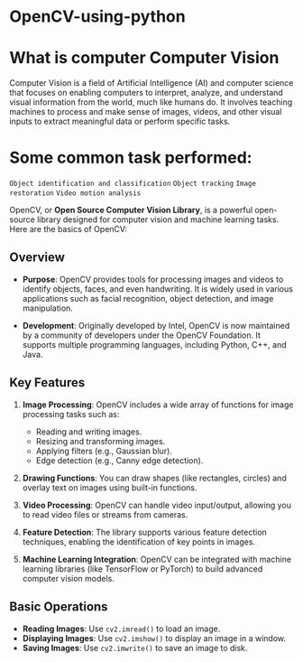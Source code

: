 # OpenCV-using-python

# What is computer Computer Vision
Computer Vision is a field of Artificial Intelligence (AI) and computer science that focuses on enabling computers to interpret, analyze, and understand visual information from the world, much like humans do. It involves teaching machines to process and make sense of images, videos, and other visual inputs to extract meaningful data or perform specific tasks.

# Some common task performed:
`Object identification and classification`
`Object tracking`
`Image restoration`
`Video motion analysis`

OpenCV, or **Open Source Computer Vision Library**, is a powerful open-source library designed for computer vision and machine learning tasks. Here are the basics of OpenCV:

## Overview
- **Purpose**: OpenCV provides tools for processing images and videos to identify objects, faces, and even handwriting. It is widely used in various applications such as facial recognition, object detection, and image manipulation.

- **Development**: Originally developed by Intel, OpenCV is now maintained by a community of developers under the OpenCV Foundation. It supports multiple programming languages, including Python, C++, and Java.

## Key Features

1. **Image Processing**: OpenCV includes a wide array of functions for image processing tasks such as:
   - Reading and writing images.
   - Resizing and transforming images.
   - Applying filters (e.g., Gaussian blur).
   - Edge detection (e.g., Canny edge detection).

2. **Drawing Functions**: You can draw shapes (like rectangles, circles) and overlay text on images using built-in functions.

3. **Video Processing**: OpenCV can handle video input/output, allowing you to read video files or streams from cameras.

4. **Feature Detection**: The library supports various feature detection techniques, enabling the identification of key points in images.

5. **Machine Learning Integration**: OpenCV can be integrated with machine learning libraries (like TensorFlow or PyTorch) to build advanced computer vision models.

## Basic Operations

- **Reading Images**: Use `cv2.imread()` to load an image.
- **Displaying Images**: Use `cv2.imshow()` to display an image in a window.
- **Saving Images**: Use `cv2.imwrite()` to save an image to disk.


